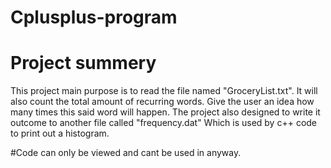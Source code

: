 # Cplusplus-program

# Project summery
This project main purpose is to read the file named "GroceryList.txt". It will also count the total amount of recurring words.
Give the user an idea how many times this said word will happen. The project also designed to write it outcome to another file called "frequency.dat"
Which is used by c++ code to print out a histogram.

#Code can only be viewed and cant be used in anyway.
